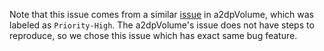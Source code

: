 Note that this issue comes from a similar [issue](https://github.com/jroal/a2dpvolume/issues/250) in a2dpVolume, which was labeled as ``Priority-High``.
The a2dpVolume's issue does not have steps to reproduce, so we chose this issue which has exact same bug feature.


